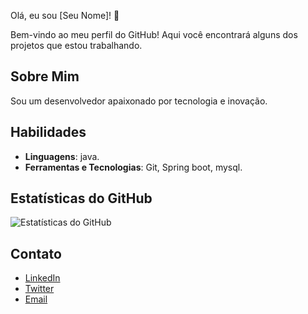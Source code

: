Olá, eu sou [Seu Nome]! 👋

Bem-vindo ao meu perfil do GitHub! Aqui você encontrará alguns dos projetos que estou trabalhando.

## Sobre Mim

Sou um desenvolvedor apaixonado por tecnologia e inovação.


## Habilidades

- **Linguagens**: java.
- **Ferramentas e Tecnologias**: Git, Spring boot, mysql.

## Estatísticas do GitHub

![Estatísticas do GitHub](https://github-readme-stats.vercel.app/api?username=seu-usuario&show_icons=true&theme=radical)

## Contato

- [LinkedIn](https://www.linkedin.com/feed/)
- [Twitter](https://x.com/samuelm43745153)
- [Email](samuelmarinho3221@gmail.com)
